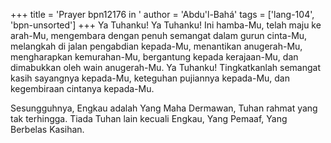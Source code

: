 +++
title = 'Prayer bpn12176 in '
author = 'Abdu'l-Bahá'
tags = ['lang-104', 'bpn-unsorted']
+++
Ya Tuhanku! Ya Tuhanku! Ini hamba-Mu, telah maju ke arah-Mu, mengembara dengan penuh semangat dalam gurun cinta-Mu, melangkah di jalan pengabdian kepada-Mu, menantikan anugerah-Mu, mengharapkan kemurahan-Mu, bergantung kepada kerajaan-Mu, dan dimabukkan oleh wain anugerah-Mu. Ya Tuhanku! Tingkatkanlah semangat kasih sayangnya kepada-Mu, keteguhan pujiannya kepada-Mu, dan kegembiraan cintanya kepada-Mu.

Sesungguhnya, Engkau adalah Yang Maha Dermawan, Tuhan rahmat yang tak terhingga. Tiada Tuhan lain kecuali Engkau, Yang Pemaaf, Yang Berbelas Kasihan.
